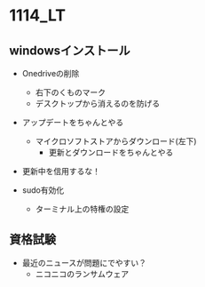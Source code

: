 # 1114_LT

## windowsインストール
- Onedriveの削除
  - 右下のくものマーク
  - デスクトップから消えるのを防げる
- アップデートをちゃんとやる
  - マイクロソフトストアからダウンロード(左下)
    - 更新とダウンロードをちゃんとやる

- 更新中を信用するな！

- sudo有効化
  - ターミナル上の特権の設定

## 資格試験
- 最近のニュースが問題にでやすい？
  - ニコニコのランサムウェア
